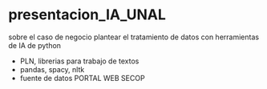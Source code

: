 # presentacion_IA_UNAL
sobre el caso de negocio plantear el tratamiento de datos con herramientas de IA de python
- PLN, librerias para trabajo de textos
- pandas, spacy, nltk
- fuente de datos PORTAL WEB SECOP
